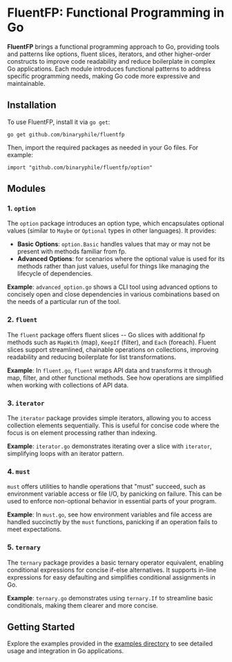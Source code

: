 # FluentFP: Functional Programming in Go

**FluentFP** brings a functional programming approach to Go, providing tools and patterns like options, fluent slices, iterators, and other higher-order constructs to improve code readability and reduce boilerplate in complex Go applications. Each module introduces functional patterns to address specific programming needs, making Go code more expressive and maintainable.

## Installation

To use FluentFP, install it via `go get`:

    go get github.com/binaryphile/fluentfp

Then, import the required packages as needed in your Go files. For example:

    import "github.com/binaryphile/fluentfp/option"

## Modules

### 1. `option`

The `option` package introduces an option type, which encapsulates optional values 
(similar to `Maybe` or `Optional` types in other languages). It provides:

-   **Basic Options**: `option.Basic` handles values that may or may not be present with methods familiar from fp.
-   **Advanced Options**: for scenarios where the optional value is used for its methods rather than just values, useful for things like managing the lifecycle of dependencies.

**Example**: `advanced_option.go` shows a CLI tool using advanced options to concisely open and close dependencies in various combinations based on the needs of a particular run of the tool.

### 2. `fluent`

The `fluent` package offers fluent slices -- Go slices with additional fp methods such as `MapWith` (map), `KeepIf` (filter), and `Each` (foreach). Fluent slices support streamlined, chainable operations on collections, improving readability and reducing boilerplate for list transformations.

**Example**: In `fluent.go`, `fluent` wraps API data and transforms it through map, filter, and other functional methods. See how operations are simplified when working with collections of API data. 

### 3. `iterator`

The `iterator` package provides simple iterators, allowing you to access collection elements sequentially. This is useful for concise code where the focus is on element processing rather than indexing.

**Example**: `iterator.go` demonstrates iterating over a slice with `iterator`, simplifying loops with an iterator pattern.

### 4. `must`

`must` offers utilities to handle operations that "must" succeed, such as environment variable access or file I/O, by panicking on failure. This can be used to enforce non-optional behavior in essential parts of your program.

**Example**: In `must.go`, see how environment variables and file access are handled succinctly by the `must` functions, panicking if an operation fails to meet expectations.

### 5. `ternary`

The `ternary` package provides a basic ternary operator equivalent, enabling conditional expressions for concise if-else alternatives. It supports in-line expressions for easy defaulting and simplifies conditional assignments in Go.

**Example**: `ternary.go` demonstrates using `ternary.If` to streamline basic conditionals, making them clearer and more concise.

## Getting Started

Explore the examples provided in the [examples directory](https://github.com/binaryphile/fluentfp/tree/dev/examples) to see detailed usage and integration in Go applications.
